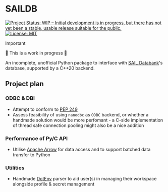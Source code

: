 # SAILDB
<!-- badges: start -->
[![Project Status: WIP – Initial development is in progress, but there has not yet been a stable, usable release suitable for the public.](https://www.repostatus.org/badges/latest/wip.svg)](https://www.repostatus.org/#wip)
[![License: MIT](https://img.shields.io/badge/license-MIT-blue)](https://www.tldrlegal.com/license/mit-license)
<!-- badges: end -->

> [!IMPORTANT]  
> :construction: This is a work in progress :construction:  

An incomplete, unofficial Python package to interface with [SAIL Databank](https://saildatabank.com)'s database, supported by a C++20 backend.


## Project plan

### ODBC & DBI
- Attempt to conform to [PEP 249](https://peps.python.org/pep-0249/)
- Assess feasibility of using `nanodbc` as `ODBC` backend, or whether a handmade solution would be more perfomant - a C-side implementation of thread safe connection pooling might also be a nice addition

### Performance of Py/C API
- Utilise [Apache Arrow](https://arrow.apache.org/) for data access and to support batched data transfer to Python

### Utilities
- Handmade [DotEnv](https://dotenvx.com/docs/env-file) parser to aid user(s) in managing their workspace alongside profile & secret management
